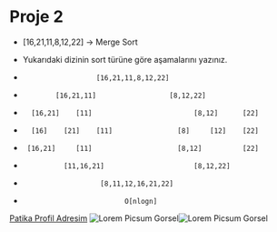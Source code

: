 # Proje 2
* [16,21,11,8,12,22] -> Merge Sort
* Yukarıdaki dizinin sort türüne göre aşamalarını yazınız.

*                       [16,21,11,8,12,22]      
*             [16,21,11]                  [8,12,22]
*       [16,21]    [11]                         [8,12]      [22]
*       [16]    [21]    [11]                [8]     [12]    [22]

*      [16,21]     [11]                     [8,12]          [22]

*               [11,16,21]                      [8,12,22]

*                        [8,11,12,16,21,22]   

*                              O[nlogn]
[Patika Profil Adresim](https://app.patika.dev/shelker)
![Lorem Picsum Gorsel](https://cdn.sanity.io/images/9kdepi1d/production/65c832d202a503b15d99e628f4313782f3ef50db-300x62.png)![Lorem Picsum Gorsel]( https://patika-prod.s3.eu-central-1.amazonaws.com/staticFiles/patikaLogo.png)